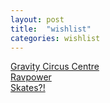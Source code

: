 ```yaml
---
layout: post
title:  "wishlist"
categories: wishlist
---
```


[Gravity Circus Centre](http://www.gravitycircuscentre.com/)  
[Ravpower](http://www.ravpower.com/)  
[Skates?!](http://www.powerslide.com/products/skates#all)  

